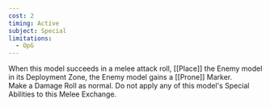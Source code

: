 ```yaml
---
cost: 2
timing: Active
subject: Special
limitations:
  - OpG
---
```

When this model succeeds in a melee attack roll, [[Place]] the Enemy model in its Deployment Zone, the Enemy model gains a [[Prone]] Marker.  
Make a Damage Roll as normal. Do not apply any of this model's Special Abilities to this Melee Exchange.